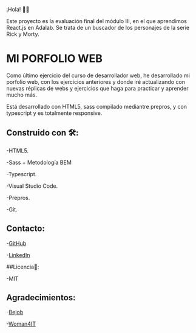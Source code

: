 ¡Hola! 👋🏻

Este proyecto es la evaluación final del módulo III, en el que aprendimos React.js en Adalab. Se trata de un buscador de los personajes de la serie Rick y Morty.

# MI PORFOLIO WEB

Como último ejercicio del curso de desarrollador web, he desarrollado mi porfolio web, con los ejercicios anteriores y donde iré actualizando con nuevas réplicas de webs y ejercicios que haga para practicar y aprender mucho más.

Está desarrollado con HTML5, sass compilado mediantre prepros, y con typescript y es totalmente responsive.

## Construido con 🛠️:

 -HTML5.
 
 -Sass + Metodología BEM
 
 -Typescript.
 
 -Visual Studio Code.
 
 -Prepros.
 
 -Git.
 
## Contacto: 

 -[GitHub](https://github.com/lymbus)
 
 -[LinkedIn](https://www.linkedin.com/in/lydia-est%C3%A9vez-chamorro/)
 
##Licencia🧾:

-MIT

## Agradecimientos:

 -[Bejob](https://www.bejob.com/)
 
 -[Woman4IT](https://women4it.eu/)
 
